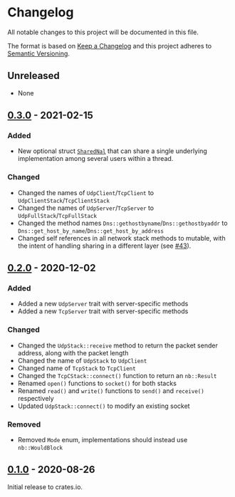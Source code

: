 # Changelog

All notable changes to this project will be documented in this file.

The format is based on [Keep a Changelog](http://keepachangelog.com/en/1.0.0/)
and this project adheres to [Semantic Versioning](http://semver.org/spec/v2.0.0.html).

## Unreleased

* None

## [0.3.0] - 2021-02-15

### Added
- New optional struct [`SharedNal`](./src/stack/share.rs) that can share a single underlying implementation among several users within a thread.

### Changed
- Changed the names of `UdpClient`/`TcpClient` to `UdpClientStack`/`TcpClientStack`
- Changed the names of `UdpServer`/`TcpServer` to `UdpFullStack`/`TcpFullStack`
- Changed the method names `Dns::gethostbyname`/`Dns::gethostbyaddr` to `Dns::get_host_by_name`/`Dns::get_host_by_address`
- Changed self references in all network stack methods to mutable, with the intent of handling sharing in a different layer (see [#43](https://github.com/rust-embedded-community/embedded-nal/issues/43)).

## [0.2.0] - 2020-12-02

### Added
- Added a new `UdpServer` trait with server-specific methods
- Added a new `TcpServer` trait with server-specific methods

### Changed
- Changed the `UdpStack::receive` method to return the packet sender address, along with the packet length
- Changed the name of `UdpStack` to `UdpClient`
- Changed name of `TcpStack` to `TcpClient`
- Changed the `TcpCStack::connect()` function to return an `nb::Result`
- Renamed `open()` functions to `socket()` for both stacks
- Renamed `read()` and `write()` functions to `send()` and `receive()` respectively
- Updated `UdpStack::connect()` to modify an existing socket

### Removed
- Removed `Mode` enum, implementations should instead use `nb::WouldBlock`

## [0.1.0] - 2020-08-26

Initial release to crates.io.

[Unreleased]: https://github.com/rust-embedded-community/embedded-nal/compare/v0.3.0...HEAD
[0.3.0]: https://github.com/rust-embedded-community/embedded-nal/compare/v0.2.0...v0.3.0
[0.2.0]: https://github.com/rust-embedded-community/embedded-nal/compare/v0.1.0...v0.2.0
[0.1.0]: https://github.com/rust-embedded-community/embedded-nal/releases/tag/v0.1.0
